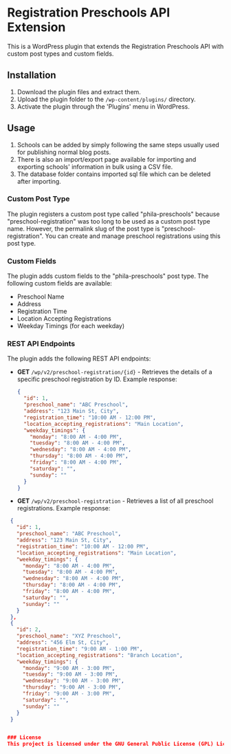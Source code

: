 # Registration Preschools API Extension

This is a WordPress plugin that extends the Registration Preschools API with custom post types and custom fields.

## Installation

1. Download the plugin files and extract them.
2. Upload the plugin folder to the `/wp-content/plugins/` directory.
3. Activate the plugin through the 'Plugins' menu in WordPress.

## Usage

1. Schools can be added by simply following the same steps usually used for publishing normal blog posts.
2. There is also an import/export page available for importing and exporting schools' information in bulk using a CSV file.
3. The database folder contains imported sql file which can be deleted after importing. 

### Custom Post Type

The plugin registers a custom post type called "phila-preschools" because "preschool-registration" was too long to be used as a custom post type name. However, the permalink slug of the post type is "preschool-registration". You can create and manage preschool registrations using this post type.

### Custom Fields

The plugin adds custom fields to the "phila-preschools" post type. The following custom fields are available:

- Preschool Name
- Address
- Registration Time
- Location Accepting Registrations
- Weekday Timings (for each weekday)

### REST API Endpoints

The plugin adds the following REST API endpoints:

- **GET** `/wp/v2/preschool-registration/{id}` - Retrieves the details of a specific preschool registration by ID. Example response:
  ```json
  {
    "id": 1,
    "preschool_name": "ABC Preschool",
    "address": "123 Main St, City",
    "registration_time": "10:00 AM - 12:00 PM",
    "location_accepting_registrations": "Main Location",
    "weekday_timings": {
      "monday": "8:00 AM - 4:00 PM",
      "tuesday": "8:00 AM - 4:00 PM",
      "wednesday": "8:00 AM - 4:00 PM",
      "thursday": "8:00 AM - 4:00 PM",
      "friday": "8:00 AM - 4:00 PM",
      "saturday": "",
      "sunday": ""
    }
  }

- **GET** `/wp/v2/preschool-registration` - Retrieves a list of all preschool registrations. Example response:
 ```json
  {
    "id": 1,
    "preschool_name": "ABC Preschool",
    "address": "123 Main St, City",
    "registration_time": "10:00 AM - 12:00 PM",
    "location_accepting_registrations": "Main Location",
    "weekday_timings": {
      "monday": "8:00 AM - 4:00 PM",
      "tuesday": "8:00 AM - 4:00 PM",
      "wednesday": "8:00 AM - 4:00 PM",
      "thursday": "8:00 AM - 4:00 PM",
      "friday": "8:00 AM - 4:00 PM",
      "saturday": "",
      "sunday": ""
    }
  },
  {
    "id": 2,
    "preschool_name": "XYZ Preschool",
    "address": "456 Elm St, City",
    "registration_time": "9:00 AM - 1:00 PM",
    "location_accepting_registrations": "Branch Location",
    "weekday_timings": {
      "monday": "9:00 AM - 3:00 PM",
      "tuesday": "9:00 AM - 3:00 PM",
      "wednesday": "9:00 AM - 3:00 PM",
      "thursday": "9:00 AM - 3:00 PM",
      "friday": "9:00 AM - 3:00 PM",
      "saturday": "",
      "sunday": ""
    }
  }


### License
This project is licensed under the GNU General Public License (GPL) License - (its just a dummy line)
